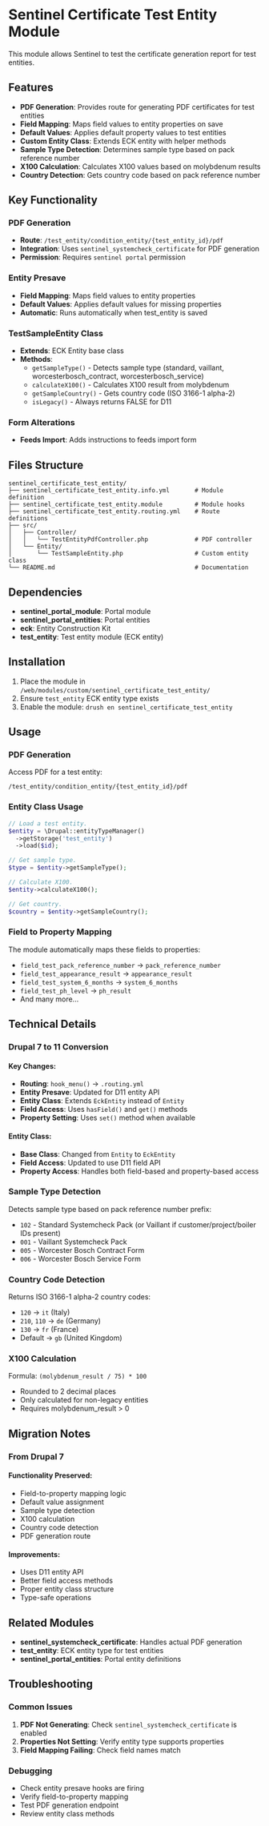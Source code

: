 # Sentinel Certificate Test Entity Module

This module allows Sentinel to test the certificate generation report for test entities.

## Features

- **PDF Generation**: Provides route for generating PDF certificates for test entities
- **Field Mapping**: Maps field values to entity properties on save
- **Default Values**: Applies default property values to test entities
- **Custom Entity Class**: Extends ECK entity with helper methods
- **Sample Type Detection**: Determines sample type based on pack reference number
- **X100 Calculation**: Calculates X100 values based on molybdenum results
- **Country Detection**: Gets country code based on pack reference number

## Key Functionality

### PDF Generation
- **Route**: `/test_entity/condition_entity/{test_entity_id}/pdf`
- **Integration**: Uses `sentinel_systemcheck_certificate` for PDF generation
- **Permission**: Requires `sentinel portal` permission

### Entity Presave
- **Field Mapping**: Maps field values to entity properties
- **Default Values**: Applies default values for missing properties
- **Automatic**: Runs automatically when test_entity is saved

### TestSampleEntity Class
- **Extends**: ECK Entity base class
- **Methods**:
  - `getSampleType()` - Detects sample type (standard, vaillant, worcesterbosch_contract, worcesterbosch_service)
  - `calculateX100()` - Calculates X100 result from molybdenum
  - `getSampleCountry()` - Gets country code (ISO 3166-1 alpha-2)
  - `isLegacy()` - Always returns FALSE for D11

### Form Alterations
- **Feeds Import**: Adds instructions to feeds import form

## Files Structure

```
sentinel_certificate_test_entity/
├── sentinel_certificate_test_entity.info.yml       # Module definition
├── sentinel_certificate_test_entity.module         # Module hooks
├── sentinel_certificate_test_entity.routing.yml    # Route definitions
├── src/
│   ├── Controller/
│   │   └── TestEntityPdfController.php             # PDF controller
│   └── Entity/
│       └── TestSampleEntity.php                    # Custom entity class
└── README.md                                       # Documentation
```

## Dependencies

- **sentinel_portal_module**: Portal module
- **sentinel_portal_entities**: Portal entities
- **eck**: Entity Construction Kit
- **test_entity**: Test entity module (ECK entity)

## Installation

1. Place the module in `/web/modules/custom/sentinel_certificate_test_entity/`
2. Ensure `test_entity` ECK entity type exists
3. Enable the module: `drush en sentinel_certificate_test_entity`

## Usage

### PDF Generation

Access PDF for a test entity:
```
/test_entity/condition_entity/{test_entity_id}/pdf
```

### Entity Class Usage

```php
// Load a test entity.
$entity = \Drupal::entityTypeManager()
  ->getStorage('test_entity')
  ->load($id);

// Get sample type.
$type = $entity->getSampleType();

// Calculate X100.
$entity->calculateX100();

// Get country.
$country = $entity->getSampleCountry();
```

### Field to Property Mapping

The module automatically maps these fields to properties:
- `field_test_pack_reference_number` → `pack_reference_number`
- `field_test_appearance_result` → `appearance_result`
- `field_test_system_6_months` → `system_6_months`
- `field_test_ph_level` → `ph_result`
- And many more...

## Technical Details

### Drupal 7 to 11 Conversion

#### Key Changes:
- **Routing**: `hook_menu()` → `.routing.yml`
- **Entity Presave**: Updated for D11 entity API
- **Entity Class**: Extends `EckEntity` instead of `Entity`
- **Field Access**: Uses `hasField()` and `get()` methods
- **Property Setting**: Uses `set()` method when available

#### Entity Class:
- **Base Class**: Changed from `Entity` to `EckEntity`
- **Field Access**: Updated to use D11 field API
- **Property Access**: Handles both field-based and property-based access

### Sample Type Detection

Detects sample type based on pack reference number prefix:
- `102` - Standard Systemcheck Pack (or Vaillant if customer/project/boiler IDs present)
- `001` - Vaillant Systemcheck Pack
- `005` - Worcester Bosch Contract Form
- `006` - Worcester Bosch Service Form

### Country Code Detection

Returns ISO 3166-1 alpha-2 country codes:
- `120` → `it` (Italy)
- `210`, `110` → `de` (Germany)
- `130` → `fr` (France)
- Default → `gb` (United Kingdom)

### X100 Calculation

Formula: `(molybdenum_result / 75) * 100`
- Rounded to 2 decimal places
- Only calculated for non-legacy entities
- Requires molybdenum_result > 0

## Migration Notes

### From Drupal 7

#### Functionality Preserved:
- Field-to-property mapping logic
- Default value assignment
- Sample type detection
- X100 calculation
- Country code detection
- PDF generation route

#### Improvements:
- Uses D11 entity API
- Better field access methods
- Proper entity class structure
- Type-safe operations

## Related Modules

- **sentinel_systemcheck_certificate**: Handles actual PDF generation
- **test_entity**: ECK entity type for test entities
- **sentinel_portal_entities**: Portal entity definitions

## Troubleshooting

### Common Issues

1. **PDF Not Generating**: Check `sentinel_systemcheck_certificate` is enabled
2. **Properties Not Setting**: Verify entity type supports properties
3. **Field Mapping Failing**: Check field names match

### Debugging

- Check entity presave hooks are firing
- Verify field-to-property mapping
- Test PDF generation endpoint
- Review entity class methods


